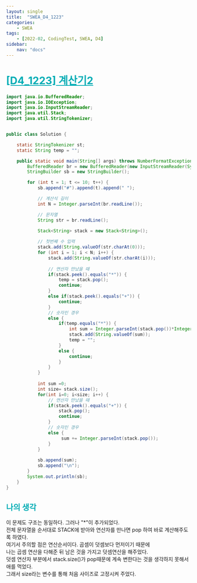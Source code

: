```yaml
---
layout: single
title:  "SWEA_D4_1223"
categories: 
    - SWEA
tags: 
    - [2022-02, CodingTest, SWEA, D4]
sidebar:
    nav: "docs"
---
```


# <b><a style="color:#00adb5" href="https://swexpertacademy.com/main/code/problem/problemDetail.do" target=_blank>[D4_1223] 계산기2</a></b>

```java
import java.io.BufferedReader;
import java.io.IOException;
import java.io.InputStreamReader;
import java.util.Stack;
import java.util.StringTokenizer;


public class Solution {

	static StringTokenizer st;
	static String temp = "";

	public static void main(String[] args) throws NumberFormatException, IOException {
		BufferedReader br = new BufferedReader(new InputStreamReader(System.in));
		StringBuilder sb = new StringBuilder();

		for (int t = 1; t <= 10; t++) {
			sb.append("#").append(t).append(" ");

			// 계산식 길이
			int N = Integer.parseInt(br.readLine());

			// 문자열
			String str = br.readLine();

			Stack<String> stack = new Stack<String>();
			
			// 첫번째 수 입력
			stack.add(String.valueOf(str.charAt(0)));
			for (int i = 1; i < N; i++) {
				stack.add(String.valueOf(str.charAt(i)));
				
				// 연산자 만났을 때
				if(stack.peek().equals("*")) {
					temp = stack.pop();
					continue;
				}
				else if(stack.peek().equals("+")) {
					continue;
				}
				// 숫자인 경우
				else {
					if(temp.equals("*")) {
						int sum = Integer.parseInt(stack.pop())*Integer.parseInt(stack.pop());
						stack.add(String.valueOf(sum));
						temp = "";
					}
					else {
						continue;
					}
				}
			}
			
			int sum =0;
			int size= stack.size();
			for(int i=0; i<size; i++) {
				// 연산자 만났을 때
				if(stack.peek().equals("+")) {
					stack.pop();
					continue;
				}
				// 숫자인 경우
				else {
					 sum += Integer.parseInt(stack.pop());
				}
			}
			
			sb.append(sum);
			sb.append("\n");
		}
		System.out.println(sb);
	}
}
```


## <b><a style="color:#00adb5">나의 생각</a></b>
이 문제도 구조는 동일하다. 그러나 "*"이 추가되었다.<br>
전체 문자열을 순서대로 STACK에 받아와 연산자를 만나면 pop 하여 바로 계산해주도록 하였다.<br>
여기서 주의할 점은 연산순서이다. 곱셈이 덧셈보다 먼저이기 때문에 <br>
나는 곱셈 연산을 다해준 뒤 남은 것을 가지고 덧셈연산을 해주었다.<br>
덧셈 연산자 부분에서 stack.size()가 pop때문에 계속 변한다는 것을 생각하지 못해서 애를 먹었다. <br>
그래서 size라는 변수를 통해 처음 사이즈로 고정시켜 주었다.
